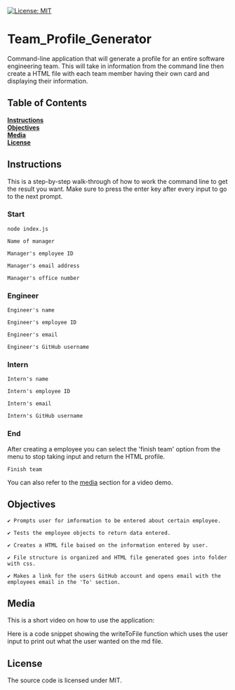 [![License: MIT](https://img.shields.io/badge/License-MIT-yellow.svg)](https://opensource.org/licenses/MIT)
# Team_Profile_Generator
Command-line application that will generate a profile for an entire software engineering team. This will take in information from the command line then create a HTML file with each team member having their own card and displaying their information.

## Table of Contents

**[Instructions](#Instructions)**<br>
**[Objectives](#Objectives)**<br>
**[Media](#Media)**<br>
**[License](#License)**<br>

## Instructions

This is a step-by-step walk-through of how to work the command line to get the result you want.
Make sure to press the enter key after every input to go to the next prompt.

### Start
```
node index.js
```

```
Name of manager
```

```
Manager's employee ID
```

```
Manager's email address
```

```
Manager's office number
```
### Engineer
```
Engineer's name
```

```
Engineer's employee ID
```

```
Engineer's email
```

```
Engineer's GitHub username
```
### Intern
```
Intern's name
```

```
Intern's employee ID
```

```
Intern's email
```

```
Intern's GitHub username
```
### End
After creating a employee you can select the 'finish team' option from the menu to stop taking input and return the HTML profile.
```
Finish team
```
You can also refer to the [media](#Media) section for a video demo.

## Objectives

```
✔️ Prompts user for imformation to be entered about certain employee.

✔️ Tests the employee objects to return data entered.

✔️ Creates a HTML file baised on the information entered by user.

✔️ File structure is organized and HTML file generated goes into folder with css.

✔️ Makes a link for the users GitHub account and opens email with the employees email in the 'To' section.
```

## Media
This is a short video on how to use the application:



Here is a code snippet showing the writeToFile function which uses the user input to print out what the user wanted on the md file.



## License
The source code is licensed under MIT.
